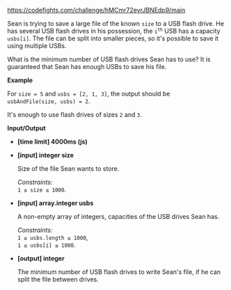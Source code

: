 https://codefights.com/challenge/hMCmr72eyrJBNEdp9/main
<p>Sean is trying to save a large file of the known <code>size</code> to a USB flash drive. He has several USB flash drives in his possession,  the <code>i<sup>th</sup></code> USB has a capacity <code>usbs[i]</code>. The file can be split into smaller pieces, so it's possible to save it using multiple USBs.</p>
<p>What is the minimum number of USB flash drives Sean has to use? It is guaranteed that Sean has enough USBs to save his file.</p>
<p><strong>Example</strong></p>
<p>For <code>size = 5</code> and <code>usbs = [2, 1, 3]</code>, the output should be<br>
<code>usbAndFile(size, usbs) = 2</code>.</p>
<p>It's enough to use flash drives of sizes <code>2</code> and <code>3</code>.</p>
<p><strong>Input/Output</strong></p>
<ul>
<li><strong>[time limit] 4000ms (js)</strong></li>
</ul>
<ul>
<li>
<p><strong>[input] integer size</strong></p>
<p>Size of the file Sean wants to store.</p>
<p><em>Constraints:</em><br>
<code>1 ≤ size ≤ 1000</code>.</p>
</li>
<li>
<p><strong>[input] array.integer usbs</strong></p>
<p>A non-empty array of integers, capacities of the USB drives Sean has.</p>
<p><em>Constraints:</em><br>
<code>1 ≤ usbs.length ≤ 1000</code>,<br>
<code>1 ≤ usbs[i] ≤ 1000</code>.</p>
</li>
<li>
<p><strong>[output] integer</strong></p>
<p>The minimum number of USB flash drives to write Sean's file, if he can split the file between drives.</p>
</li>
</ul>
